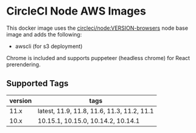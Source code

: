 # CircleCI Node AWS Images
This docker image uses the [circleci/node:VERSION-browsers](https://circleci.com/docs/2.0/circleci-images/#nodejs) node base image and adds the following:
* awscli (for s3 deployment)

Chrome is included and supports puppeteer (headless chrome) for React prerendering.

## Supported Tags
version | tags
------ | ------
11.x | latest, 11.9, 11.8, 11.6, 11.3, 11.2, 11.1
10.x | 10.15.1, 10.15.0, 10.14.2, 10.14.1
